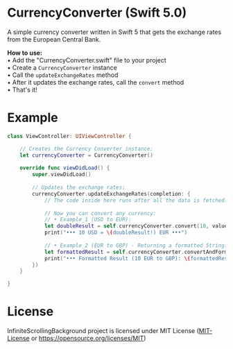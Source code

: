 # CurrencyConverter (Swift 5.0)
A simple currency converter written in Swift 5 that gets the exchange rates from the European Central Bank.

**How to use:** <br />
• Add the "CurrencyConverter.swift" file to your project <br />
• Create a `CurrencyConverter` instance <br />
• Call the `updateExchangeRates` method <br />
• After it updates the exchange rates, call the `convert` method <br />
• That's it! <br />

# Example
```swift
class ViewController: UIViewController {

    // Creates the Currency Converter instance:
    let currencyConverter = CurrencyConverter()
    
    override func viewDidLoad() {
        super.viewDidLoad()
        
        // Updates the exchange rates:
        currencyConverter.updateExchangeRates(completion: {
            // The code inside here runs after all the data is fetched.
            
            // Now you can convert any currency:
            // • Example_1 (USD to EUR):
            let doubleResult = self.currencyConverter.convert(10, valueCurrency: .USD, outputCurrency: .EUR)
            print("••• 10 USD = \(doubleResult!) EUR •••")
            
            // • Example_2 (EUR to GBP) - Returning a formatted String:
            let formattedResult = self.currencyConverter.convertAndFormat(10, valueCurrency: .EUR, outputCurrency: .GBP, numberStyle: .decimal, decimalPlaces: 4)
            print("••• Formatted Result (10 EUR to GBP): \(formattedResult!) •••")
        })
    }

}
```

# License
InfiniteScrollingBackground project is licensed under MIT License ([MIT-License](MIT-License) or https://opensource.org/licenses/MIT)
